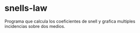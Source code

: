 # snells-law
Programa que calcula los coeficientes de snell y grafica multiples incidencias sobre dos medios.

